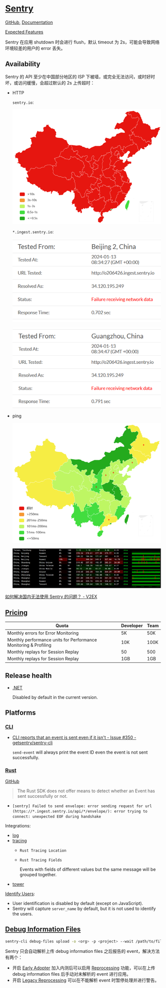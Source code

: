 # [Sentry](https://sentry.io/)
[GitHub](https://github.com/getsentry/sentry), [Documentation](https://docs.sentry.io/)

[Expected Features](https://develop.sentry.dev/sdk/features/)

Sentry 在应用 shutdown 时会进行 flush，默认 timeout 为 2s，可能会导致网络环境较差的用户的 error 丢失。

## Availability
Sentry 的 API 至少在中国部分地区的 ISP 下被墙，或完全无法访问，或时好时坏，或访问缓慢，会超过默认的 2s 上传超时：
- HTTP

  `sentry.io`:

  ![](images/Sentry/itdog-http.png)

  `*.ingest.sentry.io`:

  ![](images/Sentry/beijing.png)

  ![](images/Sentry/guangzhou.png)

- ping

  ![](images/Sentry/itdog.png)

  ![](images/Sentry/ping.pe.png)

[如何解决国内无法使用 Sentry 的问题？ - V2EX](https://www.v2ex.com/t/941564)

## [Pricing](https://sentry.io/pricing/)
Quota | Developer | Team
--- | --- | ---
Monthly errors for Error Monitoring | 5K | 50K
Monthly performance units for Performance Monitoring & Profiling | 10K | 100K
Monthly replays for Session Replay | 50 | 500
Monthly replays for Session Replay | 1GB | 1GB

## Release health
- [.NET](https://docs.sentry.io/platforms/dotnet/configuration/releases/#sessions)

  Disabled by default in the current version.

## Platforms
### [CLI](https://github.com/getsentry/sentry-cli)
- [CLI reports that an event is sent even if it isn't - Issue #350 - getsentry/sentry-cli](https://github.com/getsentry/sentry-cli/issues/350)

  `send-event` will always print the event ID even the event is not sent successfully.

### [Rust](https://docs.sentry.io/platforms/rust/)
[GitHub](https://github.com/getsentry/sentry-rust/tree/master/sentry)

> The Rust SDK does not offer means to detect whether an Event has sent successfully or not.

- `[sentry] Failed to send envelope: error sending request for url (https://*.ingest.sentry.io/api/*/envelope/): error trying to connect: unexpected EOF during handshake`

Integrations:
- [log](https://docs.rs/sentry-log/0.31.3/sentry_log/)
- [tracing](https://docs.rs/sentry-tracing/latest/sentry_tracing/index.html)
  - `Rust Tracing Location`
  - `Rust Tracing Fields`

    Events with fields of different values but the same message will be grouped together.
- [tower](https://crates.io/crates/sentry-tower)

[Identify Users](https://docs.sentry.io/platforms/rust/enriching-events/identify-user/):
- User identification is disabled by default (except on JavaScript).
- Sentry will capture `server_name` by default, but it is not used to identify the users.

## [Debug Information Files](https://docs.sentry.io/platforms/native/data-management/debug-files/)
```sh
sentry-cli debug-files upload -o <org> -p <project> --wait /path/to/files...
```

Sentry 只会自动解析上传 debug information files 之后报告的 event，解决方法有两个：
- 开启 [Early Adopter](https://docs.sentry.io/product/accounts/early-adopter-features/) 加入内测后可以启用 [Reprocessing](https://docs.sentry.io/product/issues/reprocessing/) 功能，可以在上传 debug information files 后手动对未解析的 event 进行应用。
- 开启 [Legacy Reprocessing](https://docs.sentry.io/product/issues/reprocessing/#legacy-reprocessing) 可以在不能解析 event 时暂停处理并进行警告。

